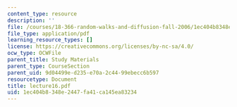 ```yaml
---
content_type: resource
description: ''
file: /courses/18-366-random-walks-and-diffusion-fall-2006/1ec404b8348e2447fa41ca145ea83234_lecture16.pdf
file_type: application/pdf
learning_resource_types: []
license: https://creativecommons.org/licenses/by-nc-sa/4.0/
ocw_type: OCWFile
parent_title: Study Materials
parent_type: CourseSection
parent_uid: 9d04499e-d235-e70a-2c44-99ebecc6b597
resourcetype: Document
title: lecture16.pdf
uid: 1ec404b8-348e-2447-fa41-ca145ea83234
---
```

